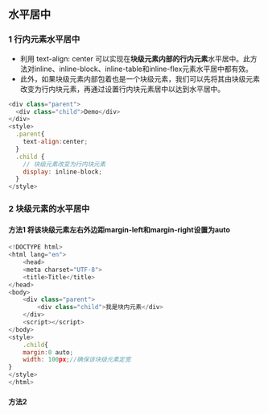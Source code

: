 
## 水平居中
### 1 行内元素水平居中
- 利用 text-align: center 可以实现在**块级元素内部的行内元素**水平居中。此方法对inline、inline-block、inline-table和inline-flex元素水平居中都有效。
- 此外，如果块级元素内部包着也是一个块级元素，我们可以先将其由块级元素改变为行内块元素，再通过设置行内块元素居中以达到水平居中。
```javascript
<div class="parent">
  <div class="child">Demo</div>
</div>
<style>
  .parent{
    text-align:center;  
  }
  .child {
    // 块级元素改变为行内块元素
    display: inline-block;
  }
</style>
```
### 2 块级元素的水平居中
#### 方法1 将该块级元素左右外边距margin-left和margin-right设置为auto
```javascript
<!DOCTYPE html>
<html lang="en">
    <head>
    <meta charset="UTF-8">
    <title>Title</title>
</head>
<body>
    <div class="parent">
        <div class="child">我是块内元素</div>
    </div>
    <script></script>
</body>
<style>
    .child{
    margin:0 auto;
    width: 100px;//确保该块级元素定宽
}
</style>
</html>
```
#### 方法2 